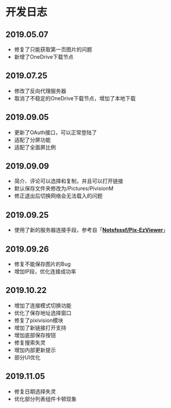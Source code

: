 # 开发日志

## 2019.05.07

 - 修复了只能获取第一页图片的问题
 - 新增了OneDrive下载节点

## 2019.07.25

 - 修改了反向代理服务器
 - 取消了不稳定的OneDrive下载节点，增加了本地下载

## 2019.09.05

 - 更新了OAuth接口，可以正常登陆了
 - 适配了分屏功能
 - 适配了全面屏比例

## 2019.09.09

 - 简介、评论可以选择和复制，并且可以打开链接
 - 默认保存文件夹修改为/Pictures/PivisionM
 - 修正退出后切换网络会无法载入的问题

## 2019.09.25

 - 使用了新的服务器连接手段，参考自「[**Notsfsssf/Pix-EzViewer**](https://github.com/Notsfsssf/Pix-EzViewer "Notsfsssf/Pix-EzViewer")」

## 2019.09.26

 - 修复不能保存图片的Bug
 - 增加IP段，优化连接成功率

## 2019.10.22

 - 增加了连接模式切换功能
 - 优化了保存地址选择窗口
 - 修复了pixivision模块
 - 增加了新链接打开支持
 - 增加底部保存按钮
 - 修复搜索失灵
 - 增加内部更新提示
 - 部分UI优化

## 2019.11.05
 - 修复日期选择失灵
 - 优化部分列表组件卡顿现象